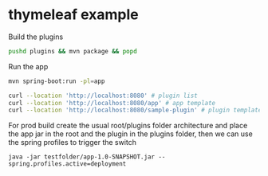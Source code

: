 # thymeleaf example

Build the plugins

```sh
pushd plugins && mvn package && popd
```

Run the app

```sh
mvn spring-boot:run -pl=app
```

```sh
curl --location 'http://localhost:8080' # plugin list
curl --location 'http://localhost:8080/app' # app template
curl --location 'http://localhost:8080/sample-plugin' # plugin template
```

For prod build create the usual root/plugins folder architecture and place the app jar in the root and the plugin in the plugins folder, then we can use the spring profiles to trigger the switch

```
java -jar testfolder/app-1.0-SNAPSHOT.jar --spring.profiles.active=deployment
```

